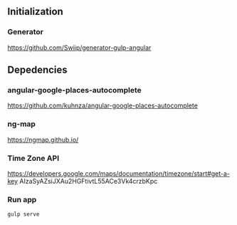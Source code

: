 ## Initialization

### Generator
https://github.com/Swiip/generator-gulp-angular


## Depedencies

### angular-google-places-autocomplete
https://github.com/kuhnza/angular-google-places-autocomplete

### ng-map
https://ngmap.github.io/

### Time Zone API
https://developers.google.com/maps/documentation/timezone/start#get-a-key
AIzaSyAZsiJXAu2HGFtivtL55ACe3Vk4crzbKpc


### Run app
```
gulp serve

